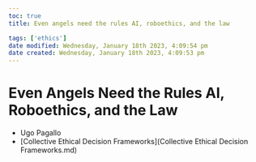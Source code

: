 ```yaml
---
toc: true
title: Even angels need the rules AI, roboethics, and the law

tags: ['ethics']
date modified: Wednesday, January 18th 2023, 4:09:54 pm
date created: Wednesday, January 18th 2023, 4:09:53 pm
---
```


# Even Angels Need the Rules AI, Roboethics, and the Law


- Ugo Pagallo
- [Collective Ethical Decision Frameworks](Collective Ethical Decision Frameworks.md)



